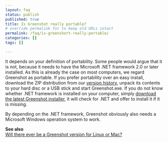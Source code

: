 ```yaml
---
layout: faq
status: publish
published: true
title: Is Greenshot really portable?
# override permalink for to keep old URLs intact
permalink: /faq/is-greenshort-really-portable/
categories: []
tags: []

---
```

<p>It depends on your definition of portability. Some people would argue that it is not, because it needs to have the Microsoft .NET framework 2.0 or later installed. As this is already the case on most computers, we regard Greenshot as portable. If you prefer portability over an easy install, download the ZIP distribution from our <a href="/version-history/">version history</a>, unpack its contents to your hard disc or a USB stick and start Greenshot.exe. If you do not know whether .NET framework is installed on your computer, simply <a href="/downloads/">download the latest Greenshot installer</a>, it will check for .NET and offer to install it if it is missing.</p>
<p>By depending on the .NET framework, Greenshot obviously also needs a Microsoft Windows operation system to work.</p>
<p><strong>See also</strong><br />
<a href="/faq/will-there-ever-be-a-greenshot-version-for-linux-or-mac/" title="Will there ever be a Greenshot version for Linux or Mac?">Will there ever be a Greenshot version for Linux or Mac?</a></p>
